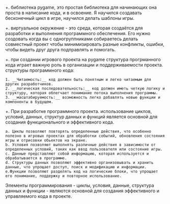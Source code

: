 +. библиотека pygame, это простая библиотека для начинающих она проста в написание кода, и в освоение. Я научился создавать бесконечный цикл в игре, научился делать шаблоны игры.
 
 +. виртуальное окружение - это среда, которая создаётся для разработки и выполнения программного обеспечения. 
Его нужно создовать когда вы с одногруппниками собираетесь делать совместный проект чтобы минимизировать разные конфликты, ошибки, чтобы видеть друг друга подправлять и помогать.

 +. при создании игрового проекта на pygame структура прогрманного кода играет важную роль в организации и поддерживаемости проекта.
структуры программного кода:

	1. __Читаемость:__ код должен быть понятным и легко читаемым для других разработчиков.
	2. __логическая последовательность:__ код должен иметь четкую логику и структуру, которая облегчает понимание потока выполнения программы.
	3. __масштабируемость:__ возможность легко добавлять новые функции и компоненты в будущем.
 
 +. При разработке программного проекта. использование циклов, условий, данных, структур данных и функций является основной для создания функционального и эффективного кода.
 
	a. Циклы позволяют повторять определенные действия, что особенно полезно в игровых проектах для обработки событий, обновления состояния игры и отрисовки обьектов на экране.
	b. Условия позволяют выполнять различные действия в зависимости от определенных условий, таких как ввод пользователя или состояние игры.
	c. Данные представляют собой информацию, которая используется и обрабатывается в программе.
	d. Структуры данных позволяют эффективно организовывать и хранить данные, что упрощает доступ, поиск и модификацию и информации.
	e.Функции позволяют разделять код на логические блоки, что упрощает его понимание, поддержку и повторное использование.
 
Элементы программирования - циклы, условия, данные, структура данных и функции - являются основной для создания эффективного и управляемого кода в проекте.
